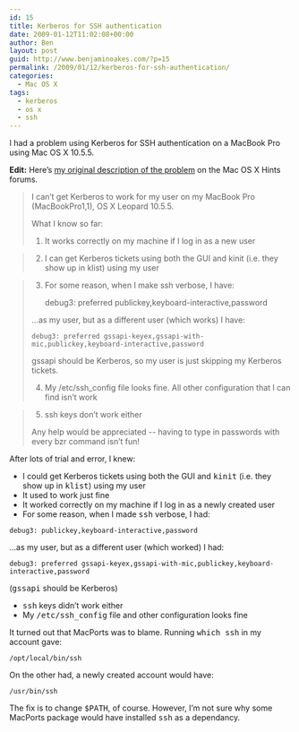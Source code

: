```yaml
---
id: 15
title: Kerberos for SSH authentication
date: 2009-01-12T11:02:08+00:00
author: Ben
layout: post
guid: http://www.benjaminoakes.com/?p=15
permalink: /2009/01/12/kerberos-for-ssh-authentication/
categories:
  - Mac OS X
tags:
  - kerberos
  - os x
  - ssh
---
```

I had a problem using Kerberos for SSH authentication on a MacBook Pro using Mac OS X 10.5.5.

**Edit:** Here&#8217;s [my original description of the problem](http://hintsforums.macworld.com/showthread.php?t=97664) on the Mac OS X Hints forums.

> I can&#8217;t get Kerberos to work for my user on my MacBook Pro (MacBookPro1,1), OS X Leopard 10.5.5.
> 
> What I know so far:
> 
> 1) It works correctly on my machine if I log in as a new user
  
> 2) I can get Kerberos tickets using both the GUI and kinit (i.e. they show up in klist) using my user
  
> 3) For some reason, when I make ssh verbose, I have:
> 
>     debug3: preferred publickey,keyboard-interactive,password
> 
> ...as my user, but as a different user (which works) I have:
> 
>     debug3: preferred gssapi-keyex,gssapi-with-mic,publickey,keyboard-interactive,password
> 
> gssapi should be Kerberos, so my user is just skipping my Kerberos tickets.
> 
> 4) My /etc/ssh_config file looks fine. All other configuration that I can find isn&#8217;t work
  
> 5) ssh keys don&#8217;t work either
> 
> Any help would be appreciated -- having to type in passwords with every bzr command isn&#8217;t fun!

After lots of trial and error, I knew:

  * I could get Kerberos tickets using both the GUI and <kbd>kinit</kbd> (i.e. they show up in <kbd>klist</kbd>) using my user
  * It used to work just fine
  * It worked correctly on my machine if I log in as a newly created user
  * For some reason, when I made <kbd>ssh</kbd> verbose, I had:

<pre><code class="no-highlight">debug3: publickey,keyboard-interactive,password</code></pre>

...as my user, but as a different user (which worked) I had:

<pre><code class="no-highlight">debug3: preferred gssapi-keyex,gssapi-with-mic,publickey,keyboard-interactive,password</code></pre>

(<kbd>gssapi</kbd> should be Kerberos)

  * <kbd>ssh</kbd> keys didn&#8217;t work either
  * My <kbd>/etc/ssh_config</kbd> file and other configuration looks fine

It turned out that MacPorts was to blame. Running <kbd>which ssh</kbd> in my account gave:

<pre><code class="no-highlight">/opt/local/bin/ssh</code></pre>

On the other had, a newly created account would have:

<pre><code class="no-highlight">/usr/bin/ssh</code></pre>

The fix is to change <kbd>$PATH</kbd>, of course. However, I&#8217;m not sure why some MacPorts package would have installed <kbd>ssh</kbd> as a dependancy.